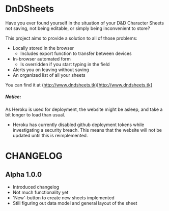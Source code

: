 # DnDSheets
Have you ever found yourself in the situation of your D&D Character Sheets not saving, not being editable, or simply being inconvenient to store?

This project aims to provide a solution to all of those problems:
- Locally stored in the browser
  - Includes export function to transfer between devices
- In-browser automated form
  - Is overridden if you start typing in the field
- Alerts you on leaving without saving
- An organized list of all your sheets

You can find it at (http://www.dndsheets.tk)[http://www.dndsheets.tk]

##### Notice:
As Heroku is used for deployment, the website might be asleep, and take a bit longer to load than usual.
- Heroku has currently disabled github deployment tokens while investigating a security breach. This means that the website will not be updated until this is reimplemented.

# CHANGELOG
## Alpha 1.0.0
- Introduced changelog
- Not much functionality yet
- 'New'-button to create new sheets implemented
- Still figuring out data model and general layout of the sheet
